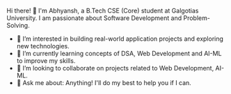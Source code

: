 Hi there! 👋
I'm Abhyansh, a B.Tech CSE (Core) student at Galgotias University. I am passionate about Software Development and Problem-Solving.
- 👀 I’m interested in building real-world application projects and exploring new technologies.
- 🌱 I’m currently learning concepts of DSA, Web Development and AI-ML to improve my skills. 
- 👯 I’m looking to collaborate on projects related to Web Development, AI-ML.
- 💬 Ask me about: Anything! I'll do my best to help you if I can.
